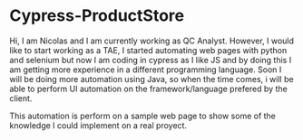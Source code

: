 # Cypress-ProductStore

Hi, I am Nicolas and I am currently working as QC Analyst. However, I would like to start working as a TAE, I started automating web pages with python and selenium but now I am coding in cypress as I like JS and by doing this I am getting more experience in a different programming language. Soon I will be doing more automation using Java, so when the time comes, i will be able to perform UI automation on the framework/language prefered by the client.

This automation is perform on a sample web page to show some of the knowledge I could implement on a real proyect.